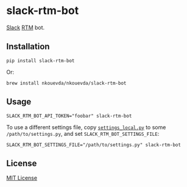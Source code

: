 # slack-rtm-bot

[Slack](https://slack.com/) [RTM](https://api.slack.com/rtm) bot.

## Installation

    pip install slack-rtm-bot

Or:

    brew install nkouevda/nkouevda/slack-rtm-bot

## Usage

    SLACK_RTM_BOT_API_TOKEN="foobar" slack-rtm-bot

To use a different settings file, copy
[`settings_local.py`](slack_rtm_bot/settings_local.py) to some
`/path/to/settings.py`, and set `SLACK_RTM_BOT_SETTINGS_FILE`:

    SLACK_RTM_BOT_SETTINGS_FILE="/path/to/settings.py" slack-rtm-bot

## License

[MIT License](LICENSE.txt)
